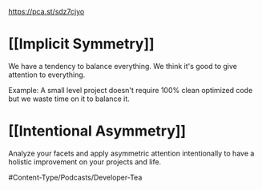 https://pca.st/sdz7cjyo

# [[Implicit Symmetry]]
We have a tendency to balance everything. We think it's good to give attention to everything. 

Example: A small level project doesn't require 100% clean optimized code but we waste time on it to balance it. 

# [[Intentional Asymmetry]]
Analyze your facets and apply asymmetric attention intentionally to have a holistic improvement on your projects and life. 

#Content-Type/Podcasts/Developer-Tea 